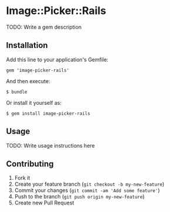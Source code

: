 # Image::Picker::Rails

TODO: Write a gem description

## Installation

Add this line to your application's Gemfile:

    gem 'image-picker-rails'

And then execute:

    $ bundle

Or install it yourself as:

    $ gem install image-picker-rails

## Usage

TODO: Write usage instructions here

## Contributing

1. Fork it
2. Create your feature branch (`git checkout -b my-new-feature`)
3. Commit your changes (`git commit -am 'Add some feature'`)
4. Push to the branch (`git push origin my-new-feature`)
5. Create new Pull Request

